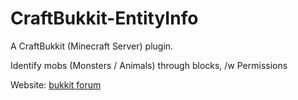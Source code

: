 CraftBukkit-EntityInfo
===========

A CraftBukkit (Minecraft Server) plugin.

Identify mobs (Monsters / Animals) through blocks, /w Permissions

Website: [bukkit forum](http://forums.bukkit.org/threads/29808)
